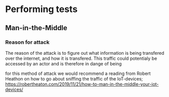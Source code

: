 # Performing tests

## Man-in-the-Middle
### Reason for attack
The reason of the attack is to figure out what information is being transfered over the internet, and how it is transfered. This traffic could potentialy be accessed by an actor and is therefore in dange of being 

for this method of attack we would recommend a reading from Robert Heathon on how to go about sniffing the traffic of the IoT-devices; https://robertheaton.com/2019/11/21/how-to-man-in-the-middle-your-iot-devices/

